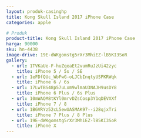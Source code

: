 ```yaml
---
layout: produk-casinghp
title: Kong Skull Island 2017 iPhone Case
categories: apple

# Produk
product-title: Kong Skull Island 2017 iPhone Case
harga: 90000
sku: hn-4438
image-drive: 19E-dWKgomstg5rXr3MhiEZ-lB5KI3SoR
gallery:
  - url: 1TVKaUe-F-huZqeaEt2vumRuJzUi42zyc
    title: iPhone 5 / 5s / SE
  - url: 1eFDfQUc_WbFwG-oLJCbInqtyUSPKRWqk
    title: iPhone 6 / 6s
  - url: 17LwTBS48p57uLxm9wlmaU3NAJH9usDY8
    title: iPhone 6 Plus / 6s Plus
  - url: 10mWAQM8tKYl0mrvDZsCosp3Y1qDEVXXf
    title: iPhone 7 / 8
  - url: 1BGVRYz52cL5ewUASMAK97--i28qjxTri
    title: iPhone 7 Plus / 8 Plus
  - url: 19E-dWKgomstg5rXr3MhiEZ-lB5KI3SoR
    title: iPhone X
---
```

